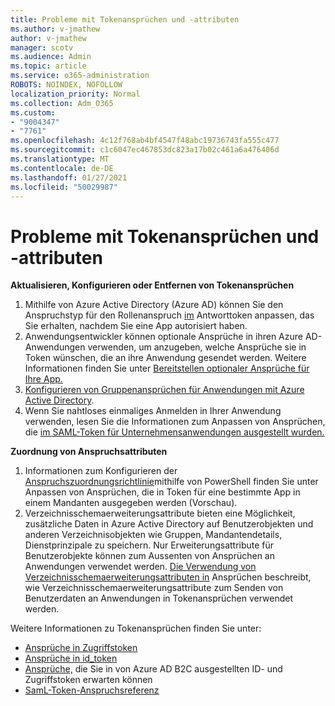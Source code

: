 ```yaml
---
title: Probleme mit Tokenansprüchen und -attributen
ms.author: v-jmathew
author: v-jmathew
manager: scotv
ms.audience: Admin
ms.topic: article
ms.service: o365-administration
ROBOTS: NOINDEX, NOFOLLOW
localization_priority: Normal
ms.collection: Adm_O365
ms.custom:
- "9004347"
- "7761"
ms.openlocfilehash: 4c12f768ab4bf4547f48abc19736743fa555c477
ms.sourcegitcommit: c1c6047ec467853dc823a17b02c461a6a476406d
ms.translationtype: MT
ms.contentlocale: de-DE
ms.lasthandoff: 01/27/2021
ms.locfileid: "50029987"
---
```

# <a name="issues-with-token-claims-and-attributes"></a>Probleme mit Tokenansprüchen und -attributen

**Aktualisieren, Konfigurieren oder Entfernen von Tokenansprüchen**

1. Mithilfe von Azure Active Directory (Azure AD) können Sie den Anspruchstyp für den Rollenanspruch [im](https://docs.microsoft.com/azure/active-directory/develop/active-directory-enterprise-app-role-management) Antworttoken anpassen, das Sie erhalten, nachdem Sie eine App autorisiert haben.
2. Anwendungsentwickler können optionale Ansprüche in ihren Azure AD-Anwendungen verwenden, um anzugeben, welche Ansprüche sie in Token wünschen, die an ihre Anwendung gesendet werden. Weitere Informationen finden Sie unter [Bereitstellen optionaler Ansprüche für Ihre App.](https://docs.microsoft.com/azure/active-directory/develop/active-directory-optional-claims)
3. [Konfigurieren von Gruppenansprüchen für Anwendungen mit Azure Active Directory](https://docs.microsoft.com/azure/active-directory/hybrid/how-to-connect-fed-group-claims).
4. Wenn Sie nahtloses einmaliges Anmelden in Ihrer Anwendung verwenden, lesen Sie die Informationen zum Anpassen von Ansprüchen, die [im SAML-Token für Unternehmensanwendungen ausgestellt wurden.](https://docs.microsoft.com/azure/active-directory/develop/active-directory-saml-claims-customization)

**Zuordnung von Anspruchsattributen**

1. Informationen zum Konfigurieren der [Anspruchszuordnungsrichtlinie](https://docs.microsoft.com/azure/active-directory/develop/active-directory-claims-mapping)mithilfe von PowerShell finden Sie unter Anpassen von Ansprüchen, die in Token für eine bestimmte App in einem Mandanten ausgegeben werden (Vorschau).
2. Verzeichnisschemaerweiterungsattribute bieten eine Möglichkeit, zusätzliche Daten in Azure Active Directory auf Benutzerobjekten und anderen Verzeichnisobjekten wie Gruppen, Mandantendetails, Dienstprinzipale zu speichern. Nur Erweiterungsattribute für Benutzerobjekte können zum Aussenten von Ansprüchen an Anwendungen verwendet werden. [Die Verwendung von Verzeichnisschemaerweiterungsattributen in](https://docs.microsoft.com/azure/active-directory/develop/active-directory-schema-extensions) Ansprüchen beschreibt, wie Verzeichnisschemaerweiterungsattribute zum Senden von Benutzerdaten an Anwendungen in Tokenansprüchen verwendet werden.

Weitere Informationen zu Tokenansprüchen finden Sie unter:

- [Ansprüche in Zugriffstoken](https://docs.microsoft.com/azure/active-directory/develop/access-tokens#claims-in-access-tokens)
- [Ansprüche in id_token](https://docs.microsoft.com/azure/active-directory/develop/id-tokens#claims-in-an-id_token)
- [Ansprüche,](https://docs.microsoft.com/azure/active-directory-b2c/tokens-overview#claims) die Sie in von Azure AD B2C ausgestellten ID- und Zugriffstoken erwarten können
- [SamL-Token-Anspruchsreferenz](https://docs.microsoft.com/azure/active-directory/develop/reference-saml-tokens)

